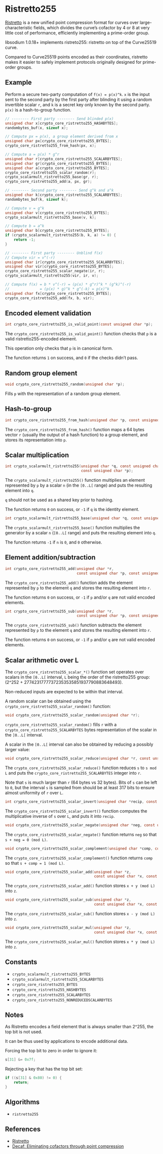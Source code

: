 # Ristretto255

[Ristretto](https://ristretto.group) is a new unified point compression format for curves over large-characteristic fields, which divides the curve’s cofactor by 4 or 8 at very little cost of performance, efficiently implementing a prime-order group.

libsodium 1.0.18+ implements ristreto255: ristretto on top of the Curve25519 curve.

Compared to Curve25519 points encoded as their coordinates, ristretto makes it easier to safely implement protocols originally designed for prime-order groups.

## Example

Perform a secure two-party computation of `f(x) = p(x)^k`. `x` is the input sent to the second party by the first party after blinding it using a random invertible scalar `r`, and `k` is a secret key only known by the second party. `p(x)` is a hash-to-group function.

``` c
// -------- First party -------- Send blinded p(x)
unsigned char x[crypto_core_ristretto255_HASHBYTES];
randombytes_buf(x, sizeof x);

// Compute px = p(x), a group element derived from x
unsigned char px[crypto_core_ristretto255_BYTES];
crypto_core_ristretto255_from_hash(px, x);

// Compute a = p(x) * g^r
unsigned char r[crypto_core_ristretto255_SCALARBYTES];
unsigned char gr[crypto_core_ristretto255_BYTES];
unsigned char a[crypto_core_ristretto255_BYTES];
crypto_core_ristretto255_scalar_random(r);
crypto_scalarmult_ristretto255_base(gr, r);
crypto_core_ristretto255_add(a, px, gr);

// -------- Second party -------- Send g^k and a^k
unsigned char k[crypto_core_ristretto255_SCALARBYTES];
randombytes_buf(k, sizeof k);

// Compute v = g^k
unsigned char v[crypto_core_ristretto255_BYTES];
crypto_scalarmult_ristretto255_base(v, k);

// Compute b = a^k
unsigned char b[crypto_core_ristretto255_BYTES];
if (crypto_scalarmult_ristretto255(b, k, a) != 0) {
    return -1;
}

// -------- First party -------- Unblind f(x)
// Compute vir = v^(-r)
unsigned char ir[crypto_core_ristretto255_SCALARBYTES];
unsigned char vir[crypto_core_ristretto255_BYTES];
crypto_core_ristretto255_scalar_negate(ir, r);
crypto_scalarmult_ristretto255(vir, ir, v);

// Compute f(x) = b * v^(-r) = (p(x) * g^r)^k * (g^k)^(-r)
//              = (p(x) * g)^k * g^(-k) = p(x)^k
unsigned char fx[crypto_core_ristretto255_BYTES];
crypto_core_ristretto255_add(fx, b, vir);
```

## Encoded element validation

``` c
int crypto_core_ristretto255_is_valid_point(const unsigned char *p);
```

The `crypto_core_ristretto255_is_valid_point()` function checks that `p` is a valid ristretto255-encoded element.

This operation only checks that `p` is in canonical form.

The function returns `1` on success, and `0` if the checks didn’t pass.

## Random group element

``` c
void crypto_core_ristretto255_random(unsigned char *p);
```

Fills `p` with the representation of a random group element.

## Hash-to-group

``` c
int crypto_core_ristretto255_from_hash(unsigned char *p, const unsigned char *r);
```

The `crypto_core_ristretto255_from_hash()` function maps a 64 bytes vector `r` (usually the output of a hash function) to a group element, and stores its representation into `p`.

## Scalar multiplication

``` c
int crypto_scalarmult_ristretto255(unsigned char *q, const unsigned char *n,
                                   const unsigned char *p);
```

The `crypto_scalarmult_ristretto255()` function multiplies an element represented by `p` by a scalar `n` (in the `[0..L[` range) and puts the resulting element into `q`.

`q` should not be used as a shared key prior to hashing.

The function returns `0` on success, or `-1` if `q` is the identity element.

``` c
int crypto_scalarmult_ristretto255_base(unsigned char *q, const unsigned char *n);
```

The `crypto_scalarmult_ristretto255_base()` function multiplies the generator by a scalar `n` (`[0..L[` range) and puts the resulting element into `q`.

The function returns `-1` if `n` is `0`, and `0` otherwise.

## Element addition/subtraction

``` c
int crypto_core_ristretto255_add(unsigned char *r,
                                 const unsigned char *p, const unsigned char *q);
```

The `crypto_core_ristretto255_add()` function adds the element represented by `p` to the element `q` and stores the resulting element into `r`.

The function returns `0` on success, or `-1` if `p` and/or `q` are not valid encoded elements.

``` c
int crypto_core_ristretto255_sub(unsigned char *r,
                                 const unsigned char *p, const unsigned char *q);
```

The `crypto_core_ristretto255_sub()` function subtracts the element represented by `p` to the element `q` and stores the resulting element into `r`.

The function returns `0` on success, or `-1` if `p` and/or `q` are not valid encoded elements.

## Scalar arithmetic over L

The `crypto_core_ristretto255_scalar_*()` function set operates over scalars in the `[0..L[` interval, `L` being the order of the ristretto255 group: (2^252 + 27742317777372353535851937790883648493).

Non-reduced inputs are expected to be within that interval.

A random scalar can be obtained using the `crypto_core_ristretto255_scalar_random()` function:

``` c
void crypto_core_ristretto255_scalar_random(unsigned char *r);
```

`crypto_core_ristretto255_scalar_random()` fills `r` with a `crypto_core_ristretto255_SCALARBYTES` bytes representation of the scalar in the `]0..L[` interval.

A scalar in the `[0..L[` interval can also be obtained by reducing a possibly larger value:

``` c
void crypto_core_ristretto255_scalar_reduce(unsigned char *r, const unsigned char *s);
```

The `crypto_core_ristretto255_scalar_reduce()` function reduces `s` to `s mod L` and puts the `crypto_core_ristretto255_SCALARBYTES` integer into `r`.

Note that `s` is much larger than `r` (64 bytes vs 32 bytes). Bits of `s` can be left to `0`, but the interval `s` is sampled from should be at least 317 bits to ensure almost uniformity of `r` over `L`.

``` c
int crypto_core_ristretto255_scalar_invert(unsigned char *recip, const unsigned char *s);
```

The `crypto_core_ristretto255_scalar_invert()` function computes the multiplicative inverse of `s` over `L`, and puts it into `recip`.

``` c
void crypto_core_ristretto255_scalar_negate(unsigned char *neg, const unsigned char *s);
```

The `crypto_core_ristretto255_scalar_negate()` function returns `neg` so that `s + neg = 0 (mod L)`.

``` c
void crypto_core_ristretto255_scalar_complement(unsigned char *comp, const unsigned char *s);
```

The `crypto_core_ristretto255_scalar_complement()` function returns `comp` so that `s + comp = 1 (mod L)`.

``` c
void crypto_core_ristretto255_scalar_add(unsigned char *z,
                                         const unsigned char *x, const unsigned char *y);
```

The `crypto_core_ristretto255_scalar_add()` function stores `x + y (mod L)` into `z`.

``` c
void crypto_core_ristretto255_scalar_sub(unsigned char *z,
                                         const unsigned char *x, const unsigned char *y);
```

The `crypto_core_ristretto255_scalar_sub()` function stores `x - y (mod L)` into `z`.

``` c
void crypto_core_ristretto255_scalar_mul(unsigned char *z,
                                         const unsigned char *x, const unsigned char *y);
```

The `crypto_core_ristretto255_scalar_mul()` function stores `x * y (mod L)` into `z`.

## Constants

  - `crypto_scalarmult_ristretto255_BYTES`
  - `crypto_scalarmult_ristretto255_SCALARBYTES`
  - `crypto_core_ristretto255_BYTES`
  - `crypto_core_ristretto255_HASHBYTES`
  - `crypto_core_ristretto255_SCALARBYTES`
  - `crypto_core_ristretto255_NONREDUCEDSCALARBYTES`

## Notes

As Ristretto encodes a field element that is always smaller than 2^255, the top bit is not used.

It can be thus used by applications to encode additional data.

Forcing the top bit to zero in order to ignore it:

``` c
s[31] &= 0x7f;
```

Rejecting a key that has the top bit set:

``` c
if ((s[31] & 0x80) != 0) {
    return;
}
```

## Algorithms

  - `ristretto255`

## References

  - [Ristretto](https://ristretto.group)
  - [Decaf: Eliminating cofactors through point compression](https://eprint.iacr.org/2015/673.pdf)
